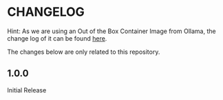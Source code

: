 # CHANGELOG

Hint: As we are using an Out of the Box Container Image from Ollama, the change log of it can be found [here](https://github.com/ollama/ollama/releases).

The changes below are only related to this repository.

## 1.0.0

Initial Release
